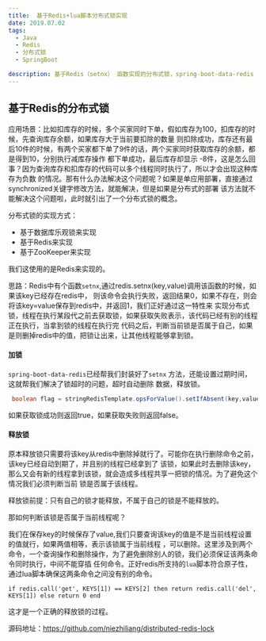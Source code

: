 ```yaml
---
title:  基于Redis+lua脚本分布式锁实现
date: 2019.07.02
tags: 
  - Java 
  - Redis
  - 分布式锁
  - SpringBoot

description: 基于Redis（setnx） 函数实现的分布式锁，spring-boot-data-redis
---
```


基于Redis的分布式锁
---
应用场景：比如扣库存的时候，多个买家同时下单，假如库存为100，扣库存的时候，先查询库存余额，如果库存大于当前要扣除的数量
则扣除成功，库存还有最后10件的时候，有两个买家都下单了9件的话，两个买家同时获取库存的余额，都是得到10，分别执行减库存操作
都下单成功，最后库存却显示 -8件，这是怎么回事？因为查询库存和扣库存的代码可以多个线程同时执行了，所以才会出现这种库存为负数
的情况。那有什么办法解决这个问题呢？如果是单应用部署，直接通过synchronized关键字修改方法，就能解决，但是如果是分布式的部署
该方法就不能解决这个问题啦，此时就引出了一个分布式锁的概念。

分布式锁的实现方式：
- 基于数据库乐观锁来实现
- 基于Redis来实现
- 基于ZooKeeper来实现

我们这使用的是Redis来实现的。

思路：Redis中有个函数`setnx`,通过redis.setnx(key,value)调用该函数的时候，如果该key已经存在redis中，
则该命令会执行失败，返回结果0，如果不存在，则会将该key=value保存到redis中，并返回1，我们正好通过这一特性来
实现分布式锁，线程在执行某段代之前去获取锁，如果获取失败表示，该代码已经有别的线程正在执行，当拿到锁的线程在执行完
代码之后，判断当前锁是否属于自己，如果是则删掉redis中的值，把锁让出来，让其他线程能够拿到锁。


#### 加锁
`spring-boot-data-redis`已经帮我们封装好了`setnx` 方法，还能设置过期时间，这就帮我们解决了锁超时的问题，超时自动删除
数据，释放锁。
```java
 boolean flag = stringRedisTemplate.opsForValue().setIfAbsent(key,value, TIME_OUT, TimeUnit.SECONDS);
```
如果获取锁成功则返回true，如果获取失败则返回false。

#### 释放锁

原本释放锁只需要将该key从redis中删除掉就行了。可能你在执行删除命令之前，该key已经自动到期了，并且别的线程已经拿到了
该锁，如果此时去删除该key，那么又会有新的线程拿到该锁，就会造成多线程共享一把锁的情况。为了避免这个情况我们必须判断当前
锁是否属于该线程。



释放锁前提：只有自己的锁才能释放，不属于自己的锁是不能释放的。

那如何判断该锁是否属于当前线程呢？

我们在保存key的时候保存了value,我们只要查询该key的值是不是当前线程设置的值就行，如果两值相等，表示该锁属于当前线程
，可以删除。这里涉及到两个命令，一个查询操作和删除操作，为了避免删除别人的锁，我们必须保证该两条命令同时执行，中间不能穿插
任何命令。正好redis所支持的`lua`脚本符合原子性，通过lua脚本确保这两条命令之间没有别的命令。

```
if redis.call('get', KEYS[1]) == KEYS[2] then return redis.call('del', KEYS[1]) else return 0 end
```
这才是一个正确的释放锁的过程。

源码地址：https://github.com/niezhiliang/distributed-redis-lock